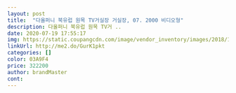 ```yaml
---
layout: post 
title:  "다올퍼니 북유럽 원목 TV거실장 거실장, 07. 2000 비디오형" 
description: 다올퍼니 북유럽 원목 TV거 ..
date: 2020-07-19 17:55:17 
img: https://static.coupangcdn.com/image/vendor_inventory/images/2018/11/27/18/7/465fd622-ec43-4375-8be0-0cb40dfdf037.jpg 
linkUrl: http://me2.do/GurK1pkt 
categories: [] 
color: 03A9F4 
price: 322200 
author: brandMaster 
cont:  
---
```

 